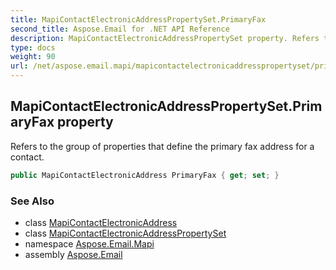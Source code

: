 ```yaml
---
title: MapiContactElectronicAddressPropertySet.PrimaryFax
second_title: Aspose.Email for .NET API Reference
description: MapiContactElectronicAddressPropertySet property. Refers to the group of properties that define the primary fax address for a contact
type: docs
weight: 90
url: /net/aspose.email.mapi/mapicontactelectronicaddresspropertyset/primaryfax/
---
```

## MapiContactElectronicAddressPropertySet.PrimaryFax property

Refers to the group of properties that define the primary fax address for a contact.

```csharp
public MapiContactElectronicAddress PrimaryFax { get; set; }
```

### See Also

* class [MapiContactElectronicAddress](../../mapicontactelectronicaddress/)
* class [MapiContactElectronicAddressPropertySet](../)
* namespace [Aspose.Email.Mapi](../../mapicontactelectronicaddresspropertyset/)
* assembly [Aspose.Email](../../../)


